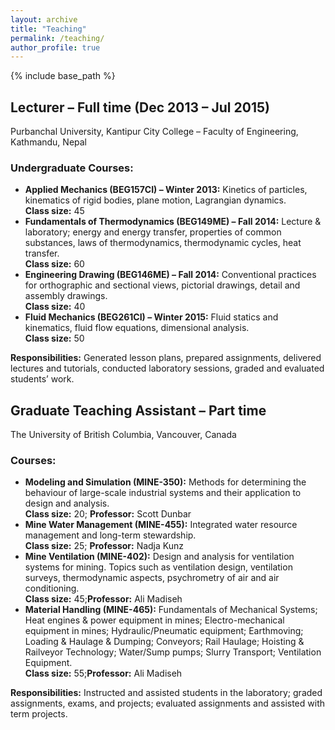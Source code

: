 ```yaml
---
layout: archive
title: "Teaching"
permalink: /teaching/
author_profile: true
---
```


{% include base_path %}

<article class="teaching-entry">
  <h2>Lecturer – Full time (Dec 2013 – Jul 2015)</h2>
  <p>Purbanchal University, Kantipur City College – Faculty of Engineering, Kathmandu, Nepal</p>
  <h3>Undergraduate Courses:</h3>
  <ul>
    <li>
      <strong>Applied Mechanics (BEG157CI) – Winter 2013:</strong> Kinetics of particles, kinematics of rigid bodies, plane motion, Lagrangian dynamics.<br>
      <strong>Class size:</strong> 45
    </li>
    <li>
      <strong>Fundamentals of Thermodynamics (BEG149ME) – Fall 2014:</strong> Lecture & laboratory; energy and energy transfer, properties of common substances, laws of thermodynamics, thermodynamic cycles, heat transfer.<br>
      <strong>Class size:</strong> 60
    </li>
    <li>
      <strong>Engineering Drawing (BEG146ME) – Fall 2014:</strong> Conventional practices for orthographic and sectional views, pictorial drawings, detail and assembly drawings.<br>
      <strong>Class size:</strong> 40
    </li>
    <li>
      <strong>Fluid Mechanics (BEG261CI) – Winter 2015:</strong> Fluid statics and kinematics, fluid flow equations, dimensional analysis.<br>
      <strong>Class size:</strong> 50
    </li>
  </ul>
  <p><strong>Responsibilities:</strong> Generated lesson plans, prepared assignments, delivered lectures and tutorials, conducted laboratory sessions, graded and evaluated students’ work.</p>
</article>


<article class="teaching-entry">
  <h2>Graduate Teaching Assistant – Part time</h2>
  <p>The University of British Columbia, Vancouver, Canada</p>
  <h3>Courses:</h3>
  <ul>
    <li><strong>Modeling and Simulation (MINE-350):</strong> Methods for determining the behaviour of large-scale industrial systems and their application to design and analysis.<br><strong>Class size:</strong> 20; <strong>Professor:</strong> Scott Dunbar</li>
    <li><strong>Mine Water Management (MINE-455):</strong> Integrated water resource management and long-term stewardship.<br><strong>Class size:</strong> 25; <strong>Professor:</strong> Nadja Kunz</li>
    <li><strong>Mine Ventilation (MINE-402):</strong> Design and analysis for ventilation systems for mining. Topics such as ventilation design, ventilation surveys, thermodynamic aspects, psychrometry of air and air conditioning.<br><strong>Class size:</strong> 45;<strong>Professor:</strong> Ali Madiseh</li>
    <li><strong>Material Handling (MINE-465):</strong> Fundamentals of Mechanical Systems; Heat engines & power equipment in mines; Electro-mechanical equipment in mines; Hydraulic/Pneumatic equipment; Earthmoving; Loading & Haulage & Dumping; Conveyors; Rail Haulage; Hoisting & Railveyor Technology; Water/Sump pumps; Slurry Transport; Ventilation Equipment.<br><strong>Class size:</strong> 55;<strong>Professor:</strong> Ali Madiseh</li>
  </ul>
  <p><strong>Responsibilities:</strong> Instructed and assisted students in the laboratory; graded assignments, exams, and projects; evaluated assignments and assisted with term projects.</p>
</article>
